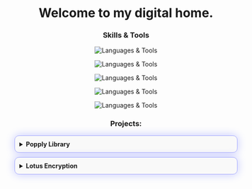 <h1 align="center">Welcome to my digital home.</h1>

<h3 align="center"> Skills & Tools </h3>
<p align="center">

  <img src="https://skillicons.dev/icons?i=javascript" alt="Languages & Tools">
</p>

<p align="center">

  <img src="https://skillicons.dev/icons?i=html,css,tailwind" alt="Languages & Tools">
</p>

<p  align="center">

  <img  src="https://skillicons.dev/icons?i=nodejs,nextjs,git,mysql,threejs" alt="Languages & Tools">
</p>

<p align="center">
  <img src="https://skillicons.dev/icons?i=figma,vercel,github" alt="Languages & Tools">
</p>
<p align="center">
  <img src="https://skillicons.dev/icons?i=pnpm" alt="Languages & Tools">
</p>

<h3 style="" align="center">Projects:</h3>

<details style="border: 1px solid black; padding: 10px; background-color: #f9f9f9; border-radius: 10px; border-color: #a3a7fe; box-shadow: 0 0 20px #c2c6ff;">
    <summary style="cursor: pointer; font-weight: bold;">Popply Library </summary>
    <p>
      <strong>Description:</strong> Popply is my first production page and my first launched project aimed at providing animations to commonly used components in the web development world.
    </p>
    <p>
      <strong>Tech Stack:</strong> JavaScript, React, TailwindCSS, Next.js, Sonner.
    </p>
    <p>
      <strong>Repository:</strong> <a href="https://github.com/JhojanGgarcia/Library">PopplyRepository</a>
    </p>
    <p>
      <strong>Visit:</strong> <a href="https://popply-library.vercel.app/">PopplyLibrary</a>
    </p>
</details>

<details style="border: 1px solid black; padding: 10px; background-color: #f9f9f9; border-radius: 10px; border-color: #a3a7fe; box-shadow: 0 0 20px #c2c6ff; margin-top: 10px;">
    <summary style="cursor: pointer; font-weight: bold;">Lotus Encryption</summary>
    <p>
      <strong>Description:</strong> Lotus is a website that allows you to create texts. You can encrypt as much text as you want. In future updates, I will explore ways to do more advanced encryption.
    </p>
    <p>
      <strong>Tech Stack:</strong> JavaScript, React, TailwindCSS, Next.js, Sonner, Node-forge, Crypto-js.
    </p>
    <p>
      <strong>Repository:</strong> <a href="https://github.com/JhojanGgarcia/lotus">LotusRepository</a>
    </p>
    <p>
      <strong>Visit:</strong> <a href="https://lotus-weld.vercel.app/">LotusLibrary</a>
    </p>
</details>
